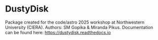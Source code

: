 # DustyDisk
Package created for the code/astro 2025 workshop at Northwestern University (CIERA). Authors: SM Gopika & Miranda Pikus.
Documentation can be found here: https://dustydisk.readthedocs.io
